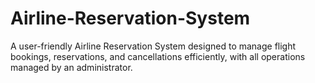 # Airline-Reservation-System
A user-friendly Airline Reservation System designed to manage flight bookings, reservations, and cancellations efficiently, with all operations managed by an administrator.
